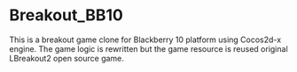 Breakout_BB10
=============

This is a breakout game clone for Blackberry 10 platform using Cocos2d-x engine. The game logic is rewritten but the game resource is reused original LBreakout2 open source game.
